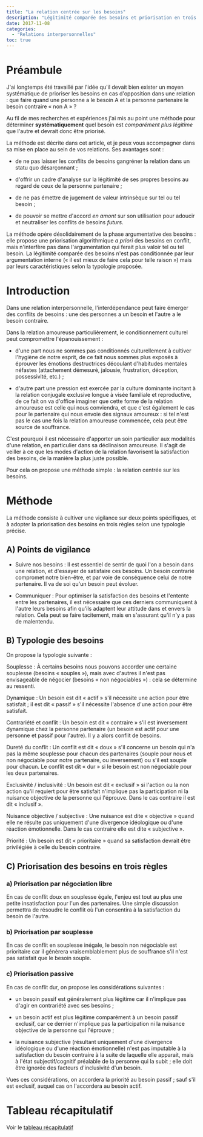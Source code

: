 ```yaml
---
title: "La relation centrée sur les besoins"
description: "Légitimité comparée des besoins et priorisation en trois règles"
date: 2017-11-08
categories:
  - "Relations interpersonnelles"
toc: true
---
```


# Préambule
J'ai longtemps été travaillé par l'idée qu'il devait bien exister un moyen systématique de prioriser les besoins en cas d'opposition dans une relation : que faire quand une personne a le besoin A et la personne partenaire le besoin contraire « non A » ?

Au fil de mes recherches et expériences j'ai mis au point une méthode pour déterminer **systématiquement** quel besoin est *comparément plus légitime* que l'autre et devrait donc être priorisé.

La méthode est décrite dans cet article, et je peux vous accompagner dans sa mise en place au sein de vos relations. Ses avantages sont :
- de ne pas laisser les conflits de besoins gangréner la relation dans un statu quo désarçonnant ;

- d'offrir un cadre d'analyse sur la légitimité de ses propres besoins au regard de ceux de la personne partenaire ;

- de ne pas émettre de jugement de valeur intrinsèque sur tel ou tel besoin ;

- de pouvoir se mettre d'accord *en amont* sur son utilisation pour adoucir et neutraliser les conflits de besoins *futurs*.

La méthode opère désolidairement de la phase argumentative des besoins : elle propose une priorisation algorithmique *a priori* des besoins en conflit, mais n'interfère pas dans l'argumentation qui ferait plus valoir tel ou tel besoin. La légitimité comparée des besoins n'est pas conditionnée par leur argumentation interne (« il est mieux de faire cela pour telle raison ») mais par leurs caractéristiques selon la typologie proposée.

# Introduction
Dans une relation interpersonnelle, l'interdépendance peut faire émerger des conflits de besoins : une des personnes a un besoin et l'autre a le besoin contraire.

Dans la relation amoureuse particulièrement, le conditionnement culturel peut compromettre l'épanouissement :

- d'une part nous ne sommes pas conditionnés culturellement à cultiver l'hygiène de notre esprit, de ce fait nous sommes plus exposés à éprouver les émotions destructrices découlant d'habitudes mentales néfastes (attachement démesuré, jalousie, frustration, déception, possessivité, etc.) ;

- d'autre part une pression est exercée par la culture dominante incitant à la relation conjugale exclusive longue à visée familiale et reproductive, de ce fait on va d'office imaginer que cette forme de la relation amoureuse est celle qui nous conviendra, et que c'est également le cas pour le partenaire qui nous envoie des signaux amoureux : si tel n'est pas le cas une fois la relation amoureuse commencée, cela peut être source de souffrance.

C'est pourquoi il est nécessaire d'apporter un soin particulier aux modalités d'une relation, en particulier dans sa déclinaison amoureuse. Il s'agit de veiller à ce que les modes d'action de la relation favorisent la satisfaction des besoins, de la manière la plus juste possible.

Pour cela on propose une méthode simple : la relation centrée sur les besoins.

# Méthode
La méthode consiste à cultiver une vigilance sur deux points spécifiques, et à adopter la priorisation des besoins en trois règles selon une typologie précise.

## A) Points de vigilance
- Suivre nos besoins :
Il est essentiel de sentir de quoi l'on a besoin dans une relation, et d'essayer de satisfaire ces besoins. Un besoin contrarié compromet notre bien-être, et par voie de conséquence celui de notre partenaire.
Il va de soi qu'un besoin peut évoluer.

- Communiquer :
Pour optimiser la satisfaction des besoins et l'entente entre les partenaires, il est nécessaire que ces derniers communiquent à l'autre leurs besoins afin qu'ils adaptent leur attitude dans et envers la relation.
Cela peut se faire tacitement, mais en s'assurant qu'il n'y a pas de malentendu.

## B) Typologie des besoins
On propose la typologie suivante :

Souplesse
: À certains besoins nous pouvons accorder une certaine souplesse (besoins « souples »), mais avec d'autres il n'est pas envisageable de négocier (besoins « non négociables ») : cela se détermine au ressenti.

Dynamique
: Un besoin est dit « actif » s'il nécessite une action pour être satisfait ; il est dit « passif » s'il nécessite l'absence d'une action pour être satisfait.

Contrariété et conflit
: Un besoin est dit « contraire » s'il est inversement dynamique chez la personne partenaire (un besoin est actif pour une personne et passif pour l'autre). Il y a alors conflit de besoins.

Dureté du conflit
: Un conflit est dit « doux » s'il concerne un besoin qui n'a pas la même souplesse pour chacun des partenaires (souple pour nous et non négociable pour notre partenaire, ou inversement) ou s'il est souple pour chacun. Le conflit est dit « dur » si le besoin est non négociable pour les deux partenaires.

Exclusivité / inclusivité
: Un besoin est dit « exclusif » si l'action ou la non action qu'il requiert pour être satisfait n'implique pas la participation ni la nuisance objective de la personne qui l'éprouve. Dans le cas contraire il est dit « inclusif ».

Nuisance objective / subjective
: Une nuisance est dite « objective » quand elle ne résulte pas uniquement d'une divergence idéologique ou d'une réaction émotionnelle. Dans le cas contraire elle est dite « subjective ».

Priorité
: Un besoin est dit « prioritaire » quand sa satisfaction devrait être privilégiée à celle du besoin contraire.

## C) Priorisation des besoins en trois règles
### a) Priorisation par négociation libre
En cas de conflit doux en souplesse égale, l'enjeu est tout au plus une petite insatisfaction pour l'un des partenaires. Une simple discussion permettra de résoudre le conflit où l'un consentira à la satisfaction du besoin de l'autre.

### b) Priorisation par souplesse
En cas de conflit en souplesse inégale, le besoin non négociable est prioritaire car il génèrera vraisemblablement plus de souffrance s'il n'est pas satisfait que le besoin souple.

### c) Priorisation passive
En cas de conflit dur, on propose les considérations suivantes :
- un besoin passif est généralement plus légitime car il n'implique pas d'agir en contrariété avec ses besoins ;

- un besoin actif est plus légitime comparément à un besoin passif exclusif, car ce dernier n'implique pas la participation ni la nuisance objective de la personne qui l'éprouve ;

- la nuisance subjective (résultant uniquement d'une divergence idéologique ou d'une réaction émotionnelle) n'est pas imputable à la satisfaction du besoin contraire à la suite de laquelle elle apparait, mais à l'état subjectif/cognitif préalable de la personne qui la subit ; elle doit être ignorée des facteurs d'inclusivité d'un besoin.

Vues ces considérations, on accordera la priorité au besoin passif ; sauf s'il est exclusif, auquel cas on l'accordera au besoin actif.

# Tableau récapitulatif
Voir le [tableau récapitulatif](https://docs.google.com/presentation/d/1rVhpqJTSbZijbc96qBvOMur4YFYf9bmMFQEFij1oKPA/embed)
